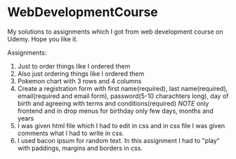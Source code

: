 # WebDevelopmentCourse
My solutions to assignments which I got from web development course on Udemy. Hope you like it.

Assignments:
  1. Just to order things like I ordered them
  2. Also just ordering things like I ordered them
  3. Pokemon chart with 3 rows and 4 columns
  4. Create a registration form with first name(required), last name(required), email(required and email form), password(5-10 charachters long), day of birth and agreeing with terms and conditions(required) *NOTE* only frontend and in drop menus for birthday only few days, months and years
  5. I was given html file which I had to edit in css and in css file I was given comments what I had to write in css.
  6. I used bacon ipsum for random text. In this assignment I had to "play" with paddings, margins and borders in css.
